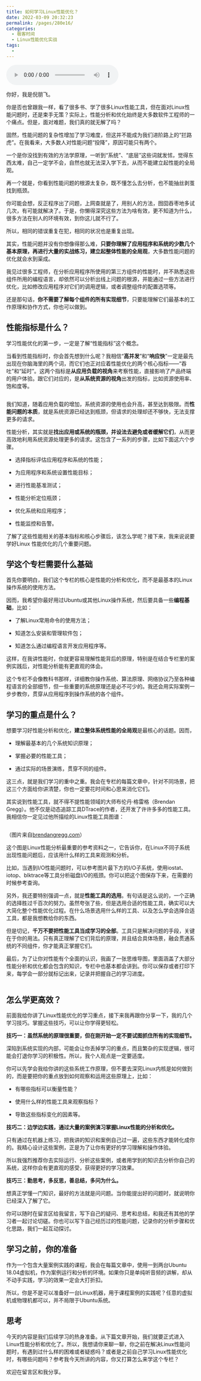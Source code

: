 ```yaml
---
title: 如何学习Linux性能优化？
date: 2022-03-09 20:32:23
permalink: /pages/280e16/
categories:
  - 极客时间
  - Linux性能优化实战
tags:
  - 
---
```

<audio title="01.如何学习Linux性能优化？" src="https://static001.geekbang.org/resource/audio/c9/79/c9c7941e6ef5d2400dcd5880642f3479.mp3" controls="controls"></audio> 
<p>你好，我是倪朋飞。</p><p>你是否也曾跟我一样，看了很多书、学了很多Linux性能工具，但在面对Linux性能问题时，还是束手无策？实际上，性能分析和优化始终是大多数软件工程师的一个痛点。但是，面对难题，我们真的就无解了吗？</p><p>固然，性能问题的复杂性增加了学习难度，但这并不能成为我们进阶路上的“拦路虎”。在我看来，大多数人对性能问题“投降”，原因可能只有两个。</p><p>一个是你没找到有效的方法学原理，一听到“系统”、“底层”这些词就发怵，觉得东西太难，自己一定学不会，自然也就无法深入学下去，从而不能建立起性能的全局观。</p><p>再一个就是，你看到性能问题的根源太复杂，既不懂怎么去分析，也不能抽丝剥茧找到瓶颈。</p><p>你可能会想，反正程序出了问题，上网查就是了，用别人的方法，囫囵吞枣地多试几次，有可能就解决了。于是，你懒得深究这些方法为啥有效，更不知道为什么，很多方法在别人的环境有效，到你这儿就不行了。</p><p>所以，相同的错误重复在犯，相同的状况也是重复出现。</p><p>其实，性能问题并没有你想像得那么难，<strong>只要你理解了应用程序和系统的少数几个基本原理，再进行大量的实战练习，建立起整体性能的全局观</strong>，大多数性能问题的优化就会水到渠成。</p><p>我见过很多工程师，在分析应用程序所使用的第三方组件的性能时，并不熟悉这些组件所用的编程语言，却依然可以分析出线上问题的根源，并能通过一些方法进行优化，比如修改应用程序对它们的调用逻辑，或者调整组件的配置选项等。</p><!-- [[[read_end]]] --><p>还是那句话，<strong><span class="orange">你不需要了解每个组件的所有实现细节</span></strong>，只要能理解它们最基本的工作原理和协作方式，你也可以做到。</p><h2>性能指标是什么？</h2><p>学习性能优化的第一步，一定是了解“性能指标”这个概念。</p><p>当看到性能指标时，你会首先想到什么呢？我相信“<strong>高并发</strong>”和“<strong>响应快</strong>”一定是最先出现在你脑海里的两个词，而它们也正对应着性能优化的两个核心指标——“<span class="orange">吞吐</span>”和“<span class="orange">延时</span>”。这两个指标是<strong>从应用负载的视角</strong>来考察性能，直接影响了产品终端的用户体验。跟它们对应的，是<strong>从系统资源的视角</strong>出发的指标，比如资源使用率、饱和度等。</p><p><img src="https://static001.geekbang.org/resource/image/92/1d/920601da775da08844d231bc2b4c301d.png" alt=""></p><p>我们知道，随着应用负载的增加，系统资源的使用也会升高，甚至达到极限。而<strong>性能问题的本质</strong>，就是系统资源已经达到瓶颈，但请求的处理却还不够快，无法支撑更多的请求。</p><p>性能分析，其实就是<strong>找出应用或系统的瓶颈，并设法去避免或者缓解它们</strong>，从而更高效地利用系统资源处理更多的请求。这包含了一系列的步骤，比如下面这六个步骤。</p><ul>
<li>
<p>选择指标评估应用程序和系统的性能；</p>
</li>
<li>
<p>为应用程序和系统设置性能目标；</p>
</li>
<li>
<p>进行性能基准测试；</p>
</li>
<li>
<p>性能分析定位瓶颈；</p>
</li>
<li>
<p>优化系统和应用程序；</p>
</li>
<li>
<p>性能监控和告警。</p>
</li>
</ul><p>了解了这些性能相关的基本指标和核心步骤后，该怎么学呢？接下来，我来说说要学好Linux 性能优化的几个重要问题。</p><h2>学这个专栏需要什么基础</h2><p>首先你要明白，我们这个专栏的核心是<span class="orange">性能的分析和优化</span>，而不是最基本的Linux操作系统的使用方法。</p><p>因而，我希望你最好用过Ubuntu或其他Linux操作系统，然后要具备一些<strong>编程基础</strong>，比如：</p><ul>
<li>
<p>了解Linux常用命令的使用方法；</p>
</li>
<li>
<p>知道怎么安装和管理软件包；</p>
</li>
<li>
<p>知道怎么通过编程语言开发应用程序等。</p>
</li>
</ul><p>这样，在我讲性能时，你就更容易理解性能背后的原理，特别是在结合专栏里的案例实践后，对性能分析能有更直观的体会。</p><p>这个专栏不会像教科书那样，详细教你操作系统、算法原理、网络协议乃至各种编程语言的全部细节，但一些重要的系统原理还是必不可少的。我还会用实际案例一步步教你，贯穿从应用程序到操作系统的各个组件。</p><h2>学习的重点是什么？</h2><p>想要学习好性能分析和优化，<strong>建立整体系统性能的全局观</strong>是最核心的话题。因而，</p><ul>
<li>
<p>理解最基本的几个系统知识原理；</p>
</li>
<li>
<p>掌握必要的性能工具；</p>
</li>
<li>
<p>通过实际的场景演练，贯穿不同的组件。</p>
</li>
</ul><p>这三点，就是我们学习的重中之重。我会在专栏的每篇文章中，针对不同场景，把这三个方面给你讲清楚，你也一定要花时间和心思来消化它们。</p><p>其实说到性能工具，就不得不提性能领域的大师布伦丹·格雷格（Brendan Gregg）。他不仅是动态追踪工具DTrace的作者，还开发了许许多多的性能工具。我相信你一定见过他所描绘的Linux性能工具图谱：</p><p><img src="https://static001.geekbang.org/resource/image/9e/7a/9ee6c1c5d88b0468af1a3280865a6b7a.png" alt=""></p><p>（图片来自<a href="http://www.brendangregg.com/Perf/linux_perf_tools_full.png">brendangregg.com</a>）</p><p>这个图是Linux性能分析最重要的参考资料之一，它告诉你，在Linux不同子系统出现性能问题后，应该用什么样的工具来观测和分析。</p><p>比如，当遇到I/O性能问题时，可以参考图片最下方的I/O子系统，使用iostat、iotop、blktrace等工具分析磁盘I/O的瓶颈。你可以把这个图保存下来，在需要的时候参考查询。</p><p>另外，我还要特别强调一点，就是<strong>性能工具的选用</strong>。有句话是这么说的，一个正确的选择胜过千百次的努力。虽然夸张了些，但是选用合适的性能工具，确实可以大大简化整个性能优化过程。在什么场景选用什么样的工具、以及怎么学会选择合适工具，都是我想教给你的东西。</p><p>但是切记，<strong><span class="orange">千万不要把性能工具当成学习的全部</span></strong>。工具只是解决问题的手段，关键在于你的用法。只有真正理解了它们背后的原理，并且结合具体场景，融会贯通系统的不同组件，你才能真正掌握它们。</p><p>最后，为了让你对性能有个全面的认识，我画了一张思维导图，里面涵盖了大部分性能分析和优化都会包含的知识，专栏中也基本都会讲到。你可以<span class="orange">保存或者打印</span>下来，每学会一部分就标记出来，记录并把握自己的学习进度。</p><p><img src="https://static001.geekbang.org/resource/image/0f/ba/0faf56cd9521e665f739b03dd04470ba.png" alt=""></p><h2>怎么学更高效？</h2><p>前面我给你讲了Linux性能优化的学习重点，接下来我再跟你分享一下，我的几个学习技巧。掌握这些技巧，可以让你学得更轻松。</p><p><strong>技巧一：虽然系统的原理很重要，但在刚开始一定不要试图抓住所有的实现细节。</strong></p><p>深陷到系统实现的内部，可能会让你丢掉学习的重点，而且繁杂的实现逻辑，很可能会打退你学习的积极性。所以，我个人观点是一定要适度。</p><p>你可以先学会我给你讲的这些系统工作原理，但不要去深究Linux内核是如何做到的，而是要把你的重点放到如何观察和运用这些原理上，比如：</p><ul>
<li>
<p>有哪些指标可以衡量性能？</p>
</li>
<li>
<p>使用什么样的性能工具来观察指标？</p>
</li>
<li>
<p>导致这些指标变化的因素等。</p>
</li>
</ul><p><strong>技巧二：边学边实践，通过大量的案例演习掌握Linux性能的分析和优化。</strong></p><p>只有通过在机器上练习，把我讲的知识和案例自己过一遍，这些东西才能转化成你的。我精心设计这些案例，正是为了让你有更好的学习理解和操作体验。</p><p>所以我强烈推荐你去实际运行、分析这些案例，或者用学到的知识去分析你自己的系统，这样你会有更直观的感受，获得更好的学习效果。</p><p><strong>技巧三：勤思考，多反思，善总结，多问为什么。</strong></p><p>想真正学懂一门知识，最好的方法就是<span class="orange">问问题</span>。当你能提出好的问题时，就说明你已经深入了解了它。</p><p>你可以随时在留言区给我留言，写下自己的疑问、思考和总结，和我还有其他的学习者一起讨论切磋。你也可以写下自己经历过的性能问题，记录你的分析步骤和优化思路，我们一起互动探讨。</p><h2>学习之前，你的准备</h2><p>作为一个包含大量案例实践的课程，我会在每篇文章中，使用一到两台Ubuntu 18.04虚拟机，作为案例运行和分析的环境。如果你只是单纯听音频的讲解，却从不动手实践，学习的效果一定会大打折扣。</p><p>所以，你是不是可以准备好一台Linux机器，用于课程案例的实践呢？<span class="orange">任意的虚拟机或物理机都可以，并不局限于Ubuntu系统</span>。</p><h2>思考</h2><p>今天的内容是我们后续学习的热身准备。从下篇文章开始，我们就要正式进入Linux性能分析和优化了。所以，我想请你来聊一聊，你之前在解决Linux性能问题时，有遇到过什么样的困难或者疑惑吗？或者是之前自己学习Linux性能优化时，有哪些问题吗？参考我今天所讲的内容，你又打算怎么来学这个专栏？</p><p>欢迎在留言区和我分享。</p><p><img src="https://static001.geekbang.org/resource/image/56/52/565d66d658ad23b2f4997551db153852.jpg" alt=""></p>